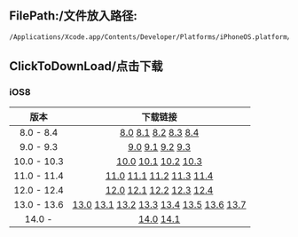 ## FilePath:/文件放入路径:
```
/Applications/Xcode.app/Contents/Developer/Platforms/iPhoneOS.platform/DeviceSupport
```

## ClickToDownLoad/点击下载

### iOS8
|版本|下载链接|
|:--:|:--:|
|8.0 - 8.4| [8.0](https://github.com/MeteoriteMan/Assets/blob/master/platform/iPhoneOS.platform/DeviceSupport/8.0.zip?raw=ture) [8.1](https://github.com/MeteoriteMan/Assets/blob/master/platform/iPhoneOS.platform/DeviceSupport/8.1.zip?raw=ture) [8.2](https://github.com/MeteoriteMan/Assets/blob/master/platform/iPhoneOS.platform/DeviceSupport/8.2.zip?raw=ture) [8.3](https://github.com/MeteoriteMan/Assets/blob/master/platform/iPhoneOS.platform/DeviceSupport/8.3.zip?raw=ture) [8.4](https://github.com/MeteoriteMan/Assets/blob/master/platform/iPhoneOS.platform/DeviceSupport/8.4.zip?raw=ture) |
|9.0 - 9.3| [9.0](https://github.com/MeteoriteMan/Assets/blob/master/platform/iPhoneOS.platform/DeviceSupport/9.0.zip?raw=ture) [9.1](https://github.com/MeteoriteMan/Assets/blob/master/platform/iPhoneOS.platform/DeviceSupport/9.1.zip?raw=ture) [9.2](https://github.com/MeteoriteMan/Assets/blob/master/platform/iPhoneOS.platform/DeviceSupport/9.2.zip?raw=ture) [9.3](https://github.com/MeteoriteMan/Assets/blob/master/platform/iPhoneOS.platform/DeviceSupport/9.3.zip?raw=ture) |
|10.0 - 10.3| [10.0](https://github.com/MeteoriteMan/Assets/blob/master/platform/iPhoneOS.platform/DeviceSupport/10.0.zip?raw=ture) [10.1](https://github.com/MeteoriteMan/Assets/blob/master/platform/iPhoneOS.platform/DeviceSupport/10.1.zip?raw=ture) [10.2](https://github.com/MeteoriteMan/Assets/blob/master/platform/iPhoneOS.platform/DeviceSupport/10.2.zip?raw=ture) [10.3](https://github.com/MeteoriteMan/Assets/blob/master/platform/iPhoneOS.platform/DeviceSupport/10.3.zip?raw=ture) |
|11.0 - 11.4| [11.0](https://github.com/MeteoriteMan/Assets/blob/master/platform/iPhoneOS.platform/DeviceSupport/11.0.zip?raw=ture) [11.1](https://github.com/MeteoriteMan/Assets/blob/master/platform/iPhoneOS.platform/DeviceSupport/11.1.zip?raw=ture) [11.2](https://github.com/MeteoriteMan/Assets/blob/master/platform/iPhoneOS.platform/DeviceSupport/11.2.zip?raw=ture) [11.3](https://github.com/MeteoriteMan/Assets/blob/master/platform/iPhoneOS.platform/DeviceSupport/11.3.zip?raw=ture) [11.4](https://github.com/MeteoriteMan/Assets/blob/master/platform/iPhoneOS.platform/DeviceSupport/11.4.zip?raw=ture) |
|12.0 - 12.4| [12.0](https://github.com/MeteoriteMan/Assets/blob/master/platform/iPhoneOS.platform/DeviceSupport/12.0.zip?raw=ture) [12.1](https://github.com/MeteoriteMan/Assets/blob/master/platform/iPhoneOS.platform/DeviceSupport/12.1.zip?raw=ture) [12.2](https://github.com/MeteoriteMan/Assets/blob/master/platform/iPhoneOS.platform/DeviceSupport/12.2.zip?raw=ture) [12.3](https://github.com/MeteoriteMan/Assets/blob/master/platform/iPhoneOS.platform/DeviceSupport/12.3.zip?raw=ture) [12.4](https://github.com/MeteoriteMan/Assets/blob/master/platform/iPhoneOS.platform/DeviceSupport/12.4.zip?raw=ture) |
|13.0 - 13.6| [13.0](https://github.com/MeteoriteMan/Assets/blob/master/platform/iPhoneOS.platform/DeviceSupport/13.0.zip?raw=ture) [13.1](https://github.com/MeteoriteMan/Assets/blob/master/platform/iPhoneOS.platform/DeviceSupport/13.1.zip?raw=ture) [13.2](https://github.com/MeteoriteMan/Assets/blob/master/platform/iPhoneOS.platform/DeviceSupport/13.2.zip?raw=ture) [13.3](https://github.com/MeteoriteMan/Assets/blob/master/platform/iPhoneOS.platform/DeviceSupport/13.3.zip?raw=ture) [13.4](https://github.com/MeteoriteMan/Assets/blob/master/platform/iPhoneOS.platform/DeviceSupport/13.4.zip?raw=ture) [13.5](https://github.com/MeteoriteMan/Assets/blob/master/platform/iPhoneOS.platform/DeviceSupport/13.5.zip?raw=ture) [13.6](https://github.com/MeteoriteMan/Assets/blob/master/platform/iPhoneOS.platform/DeviceSupport/13.6.zip?raw=ture) [13.7](https://github.com/MeteoriteMan/Assets/blob/master/platform/iPhoneOS.platform/DeviceSupport/13.7.zip?raw=ture) |
|14.0 - | [14.0](https://github.com/MeteoriteMan/Assets/blob/master/platform/iPhoneOS.platform/DeviceSupport/14.0.zip?raw=ture) [14.1](https://github.com/MeteoriteMan/Assets/blob/master/platform/iPhoneOS.platform/DeviceSupport/14.1.zip?raw=ture) |